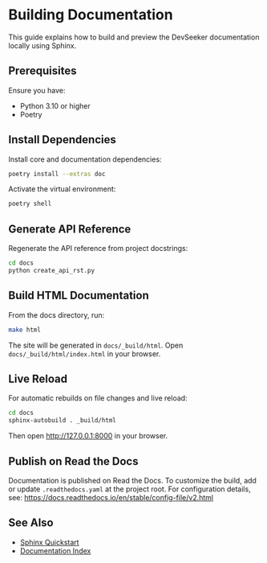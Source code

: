 # Building Documentation

This guide explains how to build and preview the DevSeeker documentation locally using Sphinx.

## Prerequisites

Ensure you have:
- Python 3.10 or higher
- Poetry

## Install Dependencies

Install core and documentation dependencies:

```bash
poetry install --extras doc
```

Activate the virtual environment:

```bash
poetry shell
```

## Generate API Reference

Regenerate the API reference from project docstrings:

```bash
cd docs
python create_api_rst.py
```

## Build HTML Documentation

From the docs directory, run:

```bash
make html
```

The site will be generated in `docs/_build/html`. Open `docs/_build/html/index.html` in your browser.

## Live Reload

For automatic rebuilds on file changes and live reload:

```bash
cd docs
sphinx-autobuild . _build/html
```

Then open http://127.0.0.1:8000 in your browser.

## Publish on Read the Docs

Documentation is published on Read the Docs. To customize the build, add or update `.readthedocs.yaml` at the project root. For configuration details, see:
https://docs.readthedocs.io/en/stable/config-file/v2.html

## See Also

- [Sphinx Quickstart](https://www.sphinx-doc.org/en/master/usage/quickstart.html)
- [Documentation Index](index.rst)
